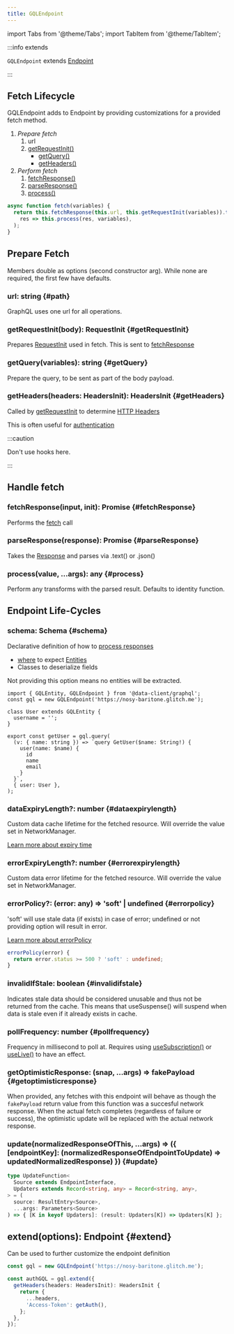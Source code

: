 ```yaml
---
title: GQLEndpoint
---
```


import Tabs from '@theme/Tabs';
import TabItem from '@theme/TabItem';

:::info extends

`GQLEndpoint` extends [Endpoint](./Endpoint.md)

:::

## Fetch Lifecycle

GQLEndpoint adds to Endpoint by providing customizations for a provided fetch method.

1. _Prepare fetch_
   1. url
   1. [getRequestInit()](#getRequestInit)
      - [getQuery()](#getQuery)
      - [getHeaders()](#getHeaders)
1. _Perform fetch_
   1. [fetchResponse()](#fetchResponse)
   1. [parseResponse()](#parseResponse)
   1. [process()](#process)

```ts title="fetch implementation for GQLEndpoint"
async function fetch(variables) {
  return this.fetchResponse(this.url, this.getRequestInit(variables)).then(
    res => this.process(res, variables),
  );
}
```

## Prepare Fetch

Members double as options (second constructor arg). While none are required, the first few
have defaults.

### url: string {#path}

GraphQL uses one url for all operations.


### getRequestInit(body): RequestInit {#getRequestInit}

Prepares [RequestInit](https://developer.mozilla.org/en-US/docs/Web/API/WindowOrWorkerGlobalScope/fetch) used in fetch.
This is sent to [fetchResponse](#fetchResponse)

### getQuery(variables): string {#getQuery}

Prepare the query, to be sent as part of the body payload.

### getHeaders(headers: HeadersInit): HeadersInit {#getHeaders}

Called by [getRequestInit](#getRequestInit) to determine [HTTP Headers](https://developer.mozilla.org/en-US/docs/Web/API/Request/headers)

This is often useful for [authentication](../auth)

:::caution

Don't use hooks here.

:::

## Handle fetch

### fetchResponse(input, init): Promise {#fetchResponse}

Performs the [fetch](https://developer.mozilla.org/en-US/docs/Web/API/Fetch_API) call

### parseResponse(response): Promise {#parseResponse}

Takes the [Response](https://developer.mozilla.org/en-US/docs/Web/API/Response) and parses via .text() or .json()

### process(value, ...args): any {#process}

Perform any transforms with the parsed result. Defaults to identity function.

## Endpoint Life-Cycles

### schema: Schema {#schema}

Declarative definition of how to [process responses](./schema)

- [where](./schema) to expect [Entities](./Entity.md)
- Classes to deserialize fields

Not providing this option means no entities will be extracted.

```tsx
import { GQLEntity, GQLEndpoint } from '@data-client/graphql';
const gql = new GQLEndpoint('https://nosy-baritone.glitch.me');

class User extends GQLEntity {
  username = '';
}

export const getUser = gql.query(
  (v: { name: string }) => `query GetUser($name: String!) {
    user(name: $name) {
      id
      name
      email
    }
  }`,
  { user: User },
);
```

### dataExpiryLength?: number {#dataexpirylength}

Custom data cache lifetime for the fetched resource. Will override the value set in NetworkManager.

[Learn more about expiry time](/docs/concepts/expiry-policy#expiry-time)

### errorExpiryLength?: number {#errorexpirylength}

Custom data error lifetime for the fetched resource. Will override the value set in NetworkManager.

### errorPolicy?: (error: any) => 'soft' | undefined {#errorpolicy}

'soft' will use stale data (if exists) in case of error; undefined or not providing option will result
in error.

[Learn more about errorPolicy](/docs/concepts/expiry-policy#error-policy)

```ts
errorPolicy(error) {
  return error.status >= 500 ? 'soft' : undefined;
}
```

### invalidIfStale: boolean {#invalidifstale}

Indicates stale data should be considered unusable and thus not be returned from the cache. This means
that useSuspense() will suspend when data is stale even if it already exists in cache.

### pollFrequency: number {#pollfrequency}

Frequency in millisecond to poll at. Requires using [useSubscription()](/docs/api/useSubscription) or
[useLive()](/docs/api/useLive) to have an effect.

### getOptimisticResponse: (snap, ...args) => fakePayload {#getoptimisticresponse}

When provided, any fetches with this endpoint will behave as though the `fakePayload` return value
from this function was a succesful network response. When the actual fetch completes (regardless
of failure or success), the optimistic update will be replaced with the actual network response.

### update(normalizedResponseOfThis, ...args) => (\{ [endpointKey]: (normalizedResponseOfEndpointToUpdate) => updatedNormalizedResponse) }) {#update}

```ts title="UpdateType.ts"
type UpdateFunction<
  Source extends EndpointInterface,
  Updaters extends Record<string, any> = Record<string, any>,
> = (
  source: ResultEntry<Source>,
  ...args: Parameters<Source>
) => { [K in keyof Updaters]: (result: Updaters[K]) => Updaters[K] };
```

## extend(options): Endpoint {#extend}

Can be used to further customize the endpoint definition

```typescript
const gql = new GQLEndpoint('https://nosy-baritone.glitch.me');

const authGQL = gql.extend({
  getHeaders(headers: HeadersInit): HeadersInit {
    return {
      ...headers,
      'Access-Token': getAuth(),
    };
  },
});
```
